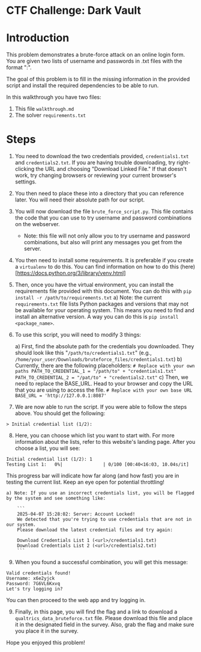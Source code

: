 # CTF Challenge: Dark Vault

# Introduction

This problem demonstrates a brute-force attack on an online login form. You are given two lists of username and passwords in .txt files with the format "<username>:<password>".

The goal of this problem is to fill in the missing information in the provided script and install the required dependencies to be able to run.

In this walkthrough you have two files:
1. This file `walkthrough.md`
2. The solver `requirements.txt`

# Steps

1) You need to download the two credentials provided, `credentials1.txt` and `credentials2.txt`. If you are having trouble downloading, try right-clicking the URL and choosing "Download Linked File." If that doesn't work, try changing browsers or reviewing your current browser's settings.
2) You then need to place these into a directory that you can reference later. You will need their absolute path for our script.
3) You will now download the file `brute_force_script.py`. This file contains the code that you can use to try username and password combinations on the webserver.
                
    * Note: this file will not only allow you to try username and password combinations, but also will print any messages you get from the server.
4) You then need to install some requirements. It is preferable if you create a `virtualenv` to do this. You can find information on how to do this (here)[https://docs.python.org/3/library/venv.html]
5) Then, once you have the virtual environment, you can install the requirements file provided with this document. You can do this with `pip install -r /path/to/requirements.txt`
    a) Note: the current `requirements.txt` file lists Python packages and versions that may not be available for your operating system. This means you need to find and install an alternative version. A way you can do this is `pip install <package_name>`.
6) To use this script, you will need to modify 3 things:

    a) First, find the absolute path for the credentials you downloaded. They should look like this "`/path/to/credentials1.txt`" (e.g., `/home/your_user/Downloads/bruteforce_files/credentials1.txt`)
    b) Currently, there are the following placeholders:
        ```
        # Replace with your own paths
        PATH_TO_CREDENTIAL_1 = "/path/to" + "credentials1.txt"
        PATH_TO_CREDENTIAL_2 = "/pat/to" + "credentials2.txt"
        ```
    c) Then, we need to replace the BASE_URL. Head to your browser and copy the URL that you are using to access the file.
        ```
        # Replace with your own base URL
        BASE_URL = 'http://127.0.0.1:8087'
        ```
6) We are now able to run the script. If you were able to follow the steps above. You should get the following:

```
> Initial credential list (1/2):
```

8) Here, you can choose which list you want to start with. For more information about the lists, refer to this website's landing page. After you choose a list, you will see:

```
Initial credential list (1/2): 1
Testing List 1:   0%|               | 0/100 [00:40<16:03, 10.04s/it]
```

This progress bar will indicate how far along (and how fast) you are in testing the current list. Keep an eye open for potential throttling!

    a) Note: If you use an incorrect credentials list, you will be flagged by the system and see something like:

        ```
        2025-04-07 15:28:02: Server: Account Locked!
        We detected that you're trying to use credentials that are not in our system.
        Please download the latest credential files and try again:

        Download Credentials List 1 (<url>/credentials1.txt)
        Download Credentials List 2 (<url>/credentials2.txt)
        ```

9) When you found a successful combination, you will get this message:

```
Valid credentials found!
Username: x6e2yjck
Password: 7G6VL6Kxvq
Let's try logging in?
```

You can then proceed to the web app and try logging in.

9) Finally, in this page, you will find the flag and a link to download a `qualtrics_data_bruteforce.txt` file. Please download this file and place it in the designated field in the survey. Also, grab the flag and make sure you place it in the survey.

Hope you enjoyed this problem!
    
